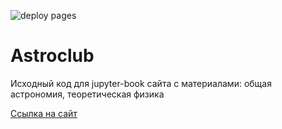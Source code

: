 ![deploy pages](https://github.com/FedorovVS/astroclub/actions/workflows/pages.yml/badge.svg)

# Astroclub

Исходный код для jupyter-book сайта с материалами: общая астрономия, теоретическая физика

[Ссылка на сайт](astroclub.su)
